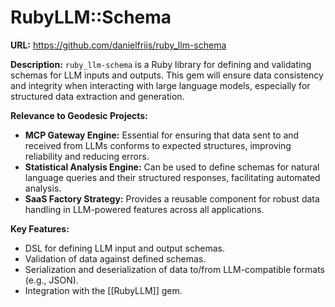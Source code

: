 # RubyLLM::Schema

**URL:** https://github.com/danielfriis/ruby_llm-schema

**Description:** `ruby_llm-schema` is a Ruby library for defining and validating schemas for LLM inputs and outputs. This gem will ensure data consistency and integrity when interacting with large language models, especially for structured data extraction and generation.

**Relevance to Geodesic Projects:**
- **MCP Gateway Engine:** Essential for ensuring that data sent to and received from LLMs conforms to expected structures, improving reliability and reducing errors.
- **Statistical Analysis Engine:** Can be used to define schemas for natural language queries and their structured responses, facilitating automated analysis.
- **SaaS Factory Strategy:** Provides a reusable component for robust data handling in LLM-powered features across all applications.

**Key Features:**
- DSL for defining LLM input and output schemas.
- Validation of data against defined schemas.
- Serialization and deserialization of data to/from LLM-compatible formats (e.g., JSON).
- Integration with the [[RubyLLM]] gem.
